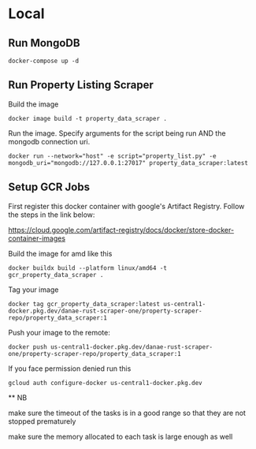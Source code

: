 # Local

## Run MongoDB

```
docker-compose up -d
```

## Run Property Listing Scraper

Build the image

```
docker image build -t property_data_scraper .
```

Run the image. Specify arguments for the script being run AND the mongodb connection uri.

```
docker run --network="host" -e script="property_list.py" -e mongodb_uri="mongodb://127.0.0.1:27017" property_data_scraper:latest
```

## Setup GCR Jobs

First register this docker container with google's Artifact Registry. Follow the steps in the link below:

https://cloud.google.com/artifact-registry/docs/docker/store-docker-container-images

Build the image for amd like this

```
docker buildx build --platform linux/amd64 -t gcr_property_data_scraper .
```

Tag your image

```
docker tag gcr_property_data_scraper:latest us-central1-docker.pkg.dev/danae-rust-scraper-one/property-scraper-repo/property_data_scraper:1
```

Push your image to the remote:

```
docker push us-central1-docker.pkg.dev/danae-rust-scraper-one/property-scraper-repo/property_data_scraper:1
```

If you face permission denied run this

```
gcloud auth configure-docker us-central1-docker.pkg.dev
```

\*\* NB

make sure the timeout of the tasks is in a good range so that they are not stopped prematurely

make sure the memory allocated to each task is large enough as well
